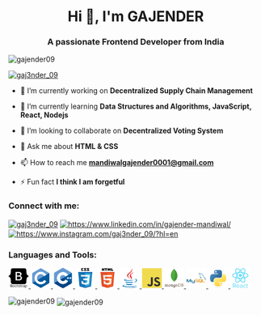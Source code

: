<h1 align="center">Hi 👋, I'm GAJENDER</h1>
<h3 align="center">A passionate Frontend Developer from India</h3>

<p align="left"> <img src="https://komarev.com/ghpvc/?username=gajender09&label=Profile%20views&color=0e75b6&style=flat" alt="gajender09" /> </p>

<p align="left"> <a href="https://twitter.com/gaj3nder_09" target="blank"><img src="https://img.shields.io/twitter/follow/gaj3nder_09?logo=twitter&style=for-the-badge" alt="gaj3nder_09" /></a> </p>

- 🔭 I’m currently working on **Decentralized Supply Chain Management**

- 🌱 I’m currently learning **Data Structures and Algorithms, JavaScript, React, Nodejs**

- 👯 I’m looking to collaborate on **Decentralized Voting System**

- 💬 Ask me about **HTML & CSS**

- 📫 How to reach me **mandiwalgajender0001@gmail.com**

- ⚡ Fun fact **I think I am forgetful**

<h3 align="left">Connect with me:</h3>
<p align="left">
<a href="https://twitter.com/gaj3nder_09" target="blank"><img align="center" src="https://raw.githubusercontent.com/rahuldkjain/github-profile-readme-generator/master/src/images/icons/Social/twitter.svg" alt="gaj3nder_09" height="30" width="40" /></a>
<a href="https://linkedin.com/in/https://www.linkedin.com/in/gajender-mandiwal/" target="blank"><img align="center" src="https://raw.githubusercontent.com/rahuldkjain/github-profile-readme-generator/master/src/images/icons/Social/linked-in-alt.svg" alt="https://www.linkedin.com/in/gajender-mandiwal/" height="30" width="40" /></a>
<a href="https://instagram.com/https://www.instagram.com/gaj3nder_09/?hl=en" target="blank"><img align="center" src="https://raw.githubusercontent.com/rahuldkjain/github-profile-readme-generator/master/src/images/icons/Social/instagram.svg" alt="https://www.instagram.com/gaj3nder_09/?hl=en" height="30" width="40" /></a>
</p>

<h3 align="left">Languages and Tools:</h3>
<p align="left"> <a href="https://getbootstrap.com" target="_blank" rel="noreferrer"> <img src="https://raw.githubusercontent.com/devicons/devicon/master/icons/bootstrap/bootstrap-plain-wordmark.svg" alt="bootstrap" width="40" height="40"/> </a> <a href="https://www.cprogramming.com/" target="_blank" rel="noreferrer"> <img src="https://raw.githubusercontent.com/devicons/devicon/master/icons/c/c-original.svg" alt="c" width="40" height="40"/> </a> <a href="https://www.w3schools.com/cpp/" target="_blank" rel="noreferrer"> <img src="https://raw.githubusercontent.com/devicons/devicon/master/icons/cplusplus/cplusplus-original.svg" alt="cplusplus" width="40" height="40"/> </a> <a href="https://www.w3schools.com/css/" target="_blank" rel="noreferrer"> <img src="https://raw.githubusercontent.com/devicons/devicon/master/icons/css3/css3-original-wordmark.svg" alt="css3" width="40" height="40"/> </a> <a href="https://www.w3.org/html/" target="_blank" rel="noreferrer"> <img src="https://raw.githubusercontent.com/devicons/devicon/master/icons/html5/html5-original-wordmark.svg" alt="html5" width="40" height="40"/> </a> <a href="https://www.java.com" target="_blank" rel="noreferrer"> <img src="https://raw.githubusercontent.com/devicons/devicon/master/icons/java/java-original.svg" alt="java" width="40" height="40"/> </a> <a href="https://developer.mozilla.org/en-US/docs/Web/JavaScript" target="_blank" rel="noreferrer"> <img src="https://raw.githubusercontent.com/devicons/devicon/master/icons/javascript/javascript-original.svg" alt="javascript" width="40" height="40"/> </a> <a href="https://www.mongodb.com/" target="_blank" rel="noreferrer"> <img src="https://raw.githubusercontent.com/devicons/devicon/master/icons/mongodb/mongodb-original-wordmark.svg" alt="mongodb" width="40" height="40"/> </a> <a href="https://www.mysql.com/" target="_blank" rel="noreferrer"> <img src="https://raw.githubusercontent.com/devicons/devicon/master/icons/mysql/mysql-original-wordmark.svg" alt="mysql" width="40" height="40"/> </a> <a href="https://www.python.org" target="_blank" rel="noreferrer"> <img src="https://raw.githubusercontent.com/devicons/devicon/master/icons/python/python-original.svg" alt="python" width="40" height="40"/> </a> <a href="https://reactjs.org/" target="_blank" rel="noreferrer"> <img src="https://raw.githubusercontent.com/devicons/devicon/master/icons/react/react-original-wordmark.svg" alt="react" width="40" height="40"/> </a> </p>

<p><img align="left" src="https://github-readme-stats.vercel.app/api/top-langs?username=gajender09&show_icons=true&locale=en&layout=compact" alt="gajender09" /></p>

<p>&nbsp;<img align="center" src="https://github-readme-stats.vercel.app/api?username=gajender09&show_icons=true&locale=en" alt="gajender09" /></p>
